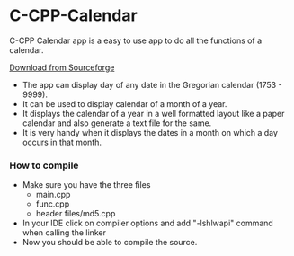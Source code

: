 # C-CPP-Calendar
C-CPP Calendar app is a easy to use app to do all the functions of a calendar.

[Download from Sourceforge](https://sourceforge.net/projects/c-cpp-calender/ "Download from SourceForge")

* The app can display day of any date in the Gregorian calendar (1753 - 9999).
* It can be used to display calendar of a month of a year. 
* It displays the calendar of a year in a well formatted layout like a paper calendar and also generate a text file for the same.
* It is very handy when it displays the dates in a month on which a day occurs in that month.

### How to compile
* Make sure you have the three files
  * main.cpp
  * func.cpp
  * header files/md5.cpp
* In your IDE click on compiler options and add "-lshlwapi" command when calling the linker
* Now you should be able to compile the source.
